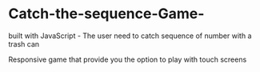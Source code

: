 # Catch-the-sequence-Game-
built with JavaScript -  The user need to catch sequence of number  with a trash can 

Responsive game that provide you the option to play with touch screens
